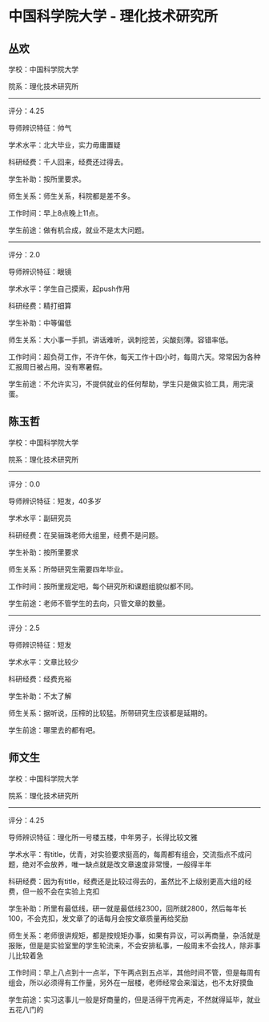 # 中国科学院大学 - 理化技术研究所

## 丛欢

学校：中国科学院大学

院系：理化技术研究所

* * *

评分：4.25

导师辨识特征：帅气

学术水平：北大毕业，实力毋庸置疑

科研经费：千人回来，经费还过得去。

学生补助：按所里要求。

师生关系：师生关系，科院都是差不多。

工作时间：早上8点晚上11点。

学生前途：做有机合成，就业不是太大问题。

* * *

评分：2.0

导师辨识特征：眼镜

学术水平：学生自己摸索，起push作用

科研经费：精打细算

学生补助：中等偏低

师生关系：大小事一手抓，讲话难听，讽刺挖苦，尖酸刻薄。容错率低。

工作时间：超负荷工作，不许午休，每天工作十四小时，每周六天。常常因为各种汇报周日被占用。没有寒暑假。

学生前途：不允许实习，不提供就业的任何帮助，学生只是做实验工具，用完滚蛋。

## 陈玉哲

学校：中国科学院大学

院系：理化技术研究所

* * *

评分：0.0

导师辨识特征：短发，40多岁

学术水平：副研究员

科研经费：在吴骊珠老师大组里，经费不是问题。

学生补助：按所里要求

师生关系：所带研究生需要四年毕业。

工作时间：按所里规定吧，每个研究所和课题组貌似都不同。

学生前途：老师不管学生的去向，只管文章的数量。

* * *

评分：2.5

导师辨识特征：短发

学术水平：文章比较少

科研经费：经费充裕

学生补助：不太了解

师生关系：据听说，压榨的比较猛。所带研究生应该都是延期的。

学生前途：哪里去的都有吧。

## 师文生

学校：中国科学院大学

院系：理化技术研究所

* * *

评分：4.25

导师辨识特征：理化所一号楼五楼，中年男子，长得比较文雅

学术水平：有title，优青，对实验要求挺高的，每周都有组会，交流指点不成问题，绝对不会放养，唯一缺点就是改文章速度非常慢，一般得半年

科研经费：因为有title，经费还是比较过得去的，虽然比不上级别更高大组的经费，但一般不会在实验上克扣

学生补助：所里有最低线，研一就是最低线2300，回所就2800，然后每年长100，不会克扣，发文章了的话每月会按文章质量再给奖励

师生关系：老师很讲规矩，都是按规矩办事，如果有异议，可以再商量，杂活就是报账，但是是实验室里的学生轮流来，不会安排私事，一般周末不会找人，除非事儿比较着急

工作时间：早上八点到十一点半，下午两点到五点半，其他时间不管，但是每周有组会，所以必须得有工作量，另外在一层楼，老师经常会来溜达，也不太好摸鱼

学生前途：实习这事儿一般是好商量的，但是活得干完再走，不然就得延毕，就业五花八门的
